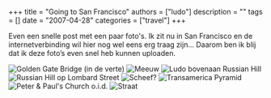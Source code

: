 +++
title = "Going to San Francisco"
authors = ["ludo"]
description = ""
tags = []
date = "2007-04-28"
categories = ["travel"]
+++

Even een snelle post met een paar foto's. Ik zit nu in San Francisco en de internetverbinding wil hier nog wel eens erg traag zijn... Daarom ben ik blij dat ik deze foto’s even snel heb kunnen uploaden.

![Golden Gate Bridge (in de verte)](DSC_1111.JPG)
![Meeuw](DSC_1115.JPG)
![Ludo bovenaan Russian Hill](DSC_1119.JPG)
![Russian Hill op Lombard Street](DSC_1135.JPG)
![Scheef?](DSC_1141.JPG)
![Transamerica Pyramid](DSC_1160.JPG)
![Peter & Paul's Church o.i.d.](DSC_1157.JPG)
![Straat](DSC_1151.JPG)

